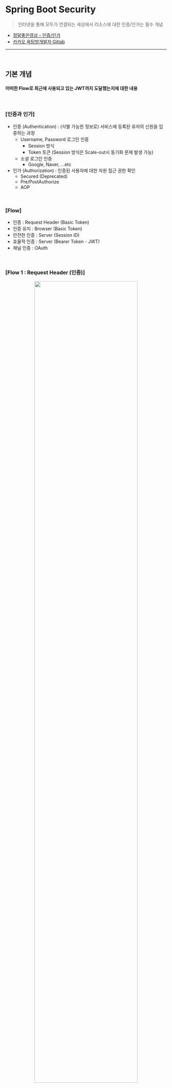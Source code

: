 # Spring Boot Security
> 인터넷을 통해 모두가 연결되는 세상에서 리소스에 대한 인증/인가는 필수 개념
* [정말좋은영상 - 인증/인가](https://www.youtube.com/watch?v=y0xMXlOAfss)
* [카카오 옥탑방개발자 Gitlab](https://gitlab.com/jongwons.choi/spring-boot-security-lecture/-/tree/master/)

<hr>
<br>

## 기본 개념
#### 어떠한 Flow로 최근에 사용되고 있는 JWT까지 도달했는지에 대한 내용

<br>

### [인증과 인가]
* 인증 (Authentication) : (식별 가능한 정보로) 서비스에 등록된 유저의 신원을 입증하는 과정
  * Username, Password 로그인 인증
    * Session 방식
    * Token 토큰 (Session 방식은 Scale-out시 동기화 문제 발생 가능)
  * 소셜 로그인 인증
    * Google, Naver, ...etc
* 인가 (Authorization) : 인증된 사용자에 대한 자원 접근 권한 확인 
  * Secured (Deprecated)
  * Pre/PostAuthorize
  * AOP

<br>

### [Flow]
* 인증 : Request Header (Basic Token)
* 인증 유지 : Browser (Basic Token)
* 안전한 인증 : Server (Session ID)
* 효율적 인증 : Server (Bearer Token - JWT)
* 채널 인증 : OAuth

<br>

### [Flow 1 : Request Header (인증)]
<div align="center">
   <img width="80%" src="https://user-images.githubusercontent.com/37537227/147868177-87954dd2-64bf-4905-9615-ef488ddc7f00.png">
</div>

* 절차
    * HTTP 통신에서는 Header에 로그인 정보 (`username:password`)가 Base64로 Encoding된 값이 포함되어 전송
* 단점
    * Request Header만 사용하면, 사용자는 매번 로그인 정보를 기입해서 서비스 이용 필요

<br>

### [Flow 2 : Browser (인증 유지)]

<div align="center">
   <img width="80%" src="https://user-images.githubusercontent.com/37537227/147868118-e62e21f5-6b98-48b8-b31c-5085ba24fc80.png">
</div>

* 절차
    * Cookie, LocalStorage, SessionStorage 등에 로그인 정보를 저장하여, Browser가 자동으로 해당 정보를 Request Header에 포함하여 전송
* 장점 
    * 사용자는 매번 자신의 로그인 정보를 기입하지 않아도 됌
* 단점  
    * Browser는 항상 해킹에 취약하기에, 그대로 저장되어 있는 로그인 정보가 쉽게 노출됌

<br>

### [Flow 3 : Server (안전한 인증)]

<div align="center">
   <img width="80%" src="https://user-images.githubusercontent.com/37537227/147868329-7bd4ea03-1201-46a5-bb09-9de2b9fcdc2d.png">
   <img width="80%" src="https://user-images.githubusercontent.com/37537227/147868484-3e8947f6-ead3-433e-9978-ed1f39214595.png">
</div>

* 절차
   * 로그인 정보로 최초 로그인 시, 서버에서 SessionId 값을 클라이언트에게 발급
   * 추후에는 SessionId 값으로 인증 유지
* 장점
   * Raw한 로그인 정보가 아닌, SessionId 값을 사용하기에 해킹의 대상이 로그인 정보가 아닌 SessionId
* 단점
   * 각 서버에서 독자적으로 SessionId을 관리하면, Load Balance시 SessionId값이 매칭이 안되는 문제 발생
   * 모든 서버가 같은 로그인 서버와 연동하여 관리하면, 해당 서버에 과부하 발생하기 쉬움

<br>

### [Flow 4 : JWT Token (효율적 인증)]

<div align="center">
   <img width="80%" src="https://user-images.githubusercontent.com/37537227/147868712-93641ca3-c1b1-4884-81a9-f127dd0b27c4.png">
</div>

* 절차
   * 로그인 정보로 최초 로그인 시, 서버에서 Secret Key를 사용하여 JWT 토큰을 클라이언트에게 발급
* 장점
   * 각 서버가 Secret Key를 사용하여, Load Balance에 상관없이 인증 및 인가 절차 진행 가능
   * 만료기간과 Refresh 토큰 값을 적절히 사용하면 보안 강화 가능
* 단점
   * JWT Decode하기 쉽다

<br>
<hr>
<br>

## CSRF 공격 및 CSRF Token
#### [CSRF 좋은글](https://codevang.tistory.com/282)

<br>

### [공격 방식]
* Post 방식에서는 csrf Filter 발동

<br>
<hr>
<br>

## Spring Boot Security
#### 무수한 Filter들을 지나면서 Authentication과 Authorization 절차를 밟는 것이 주요 개념

<br>

<div align="center">
    <img width="80%" src="https://user-images.githubusercontent.com/37537227/148076463-4b71ed95-58c2-44b8-b8d9-ca59c0878056.png">
</div>

<br>

### [기본 설정 틀 - SecurityConfig.java]
```java
@EnableWebSecurity(debug = true)
public classs SecurityConfig extends WebSecurityConfigurerAdapter {
    
    @Override
    protected void configure(HttpSecurity http) throws Exception {
        http.authorizeRequest( request -> {
            request.antMatchers("/").permitAll()
                   .anyRequest().authenticated()
                   ;
        });
    }
    
}
```
* @EnableWebSecurity, WebSecurityConfigurerAdapter
    * 무수한 Filter에 대한 설정이 가능한 Class
    * springSecurityFilterChain 등록 

* HttpSecurity
    * http 관련 보안

* .antMatcher()
    * 해당 패턴의 리퀘스트

* .anyRequest()
    * 모든 리퀘스트

<br>

### [Authentication 정보 확인]
```java
public getMyAuthInfo() {
    return SecurityContextHolder.getContext().getAuthentication();
}
```
* SecurityContextHolder
  * Auth 정보를 갖고 있는 객체로 이용자는 자신의 Auth 정보 조회 가능

<br>

### [인증 방법]
* 메모리 사용자 인증
* Basic Token 인증 (+Base64 Encode)
* Bearer Token 인증

<br>
<hr>
<br>

## JWT
#### 

<br>

### [예시]
```java
import io.jsonwebtoken.Jwts;

Jwts.builder()... //
```



